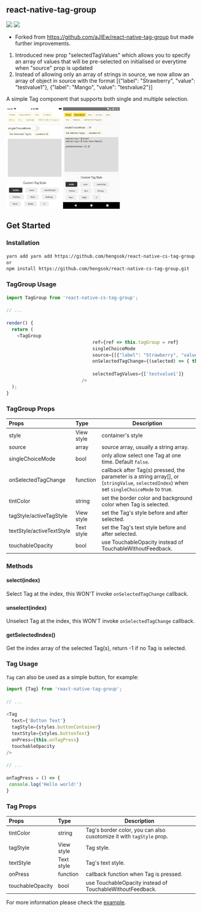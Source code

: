 ## react-native-tag-group

[![](https://img.shields.io/npm/v/react-native-tag-group)](https://www.npmjs.com/package/react-native-tag-group) [![](https://img.shields.io/npm/l/react-native-tag-group)](https://github.com/aJIEw/react-native-tag-group/blob/master/LICENSE)

* Forked from https://github.com/aJIEw/react-native-tag-group but made further improvements. 
1) Introduced new prop "selectedTagValues" which allows you to specify an array of values that will be pre-selected on initialised or everytime when "source" prop is updated
2) Instead of allowing only an array of strings in source, we now allow an array of object in source with the format [{"label": "Strawberry", "value": "testvalue1"}, {"label": "Mango", "value": "testvalue2"}]

A simple Tag component that supports both single and multiple selection.

<a href="https://raw.githubusercontent.com/aJIEw/react-native-tag-group/master/assets/screenshot_ios.png" target="_blank"><img src='https://github.com/aJIEw/react-native-tag-group/blob/master/assets/screenshot_ios.png' width='30%'/></a><a href="https://raw.githubusercontent.com/aJIEw/react-native-tag-group/master/assets/screenshot_android.png" target="_blank"><img src='https://github.com/aJIEw/react-native-tag-group/blob/master/assets/screenshot_android.png' width='30%'/></a>

## Get Started

### Installation
```sh
yarn add yarn add https://github.com/hengsok/react-native-cs-tag-group.git
or
npm install https://github.com/hengsok/react-native-cs-tag-group.git
```

### TagGroup Usage

```js
import TagGroup from 'react-native-cs-tag-group';

// ...

render() {
  return (
    <TagGroup
								ref={ref => this.tagGroup = ref}
								singleChoiceMode
								source={[{"label": "Strawberry", "value": "testvalue1"}, {"label": "Mango", "value": "testvalue2"}]}
								onSelectedTagChange={(selected) => { this.setState({selected}); }}
								
								selectedTagValues={['testvalue1']}
							/>
  );
}
```

### TagGroup Props

| Props               | Type       | Description                                                  |
| :------------------ | :---------------- | ------------------------------------------------------------ |
| style               | View style | container's style                                            |
| source              | array      | source array, usually a string array.                       |
| singleChoiceMode    | bool       | only allow select one Tag at one time. Default `false`.     |
| onSelectedTagChange | function   | callback after Tag(s) pressed, the parameter is a string array[], or (`stringValue`, `selectedIndex`) when set `singleChoiceMode` to true. |
| tintColor | string | set the border color and background color when Tag is selected. |
| tagStyle/activeTagStyle | View style | set the Tag's style before and after selected. |
| textStyle/activeTextStyle | Text style | set the Tag's text style before and after selected. |
| touchableOpacity | bool | use TouchableOpacity instead of TouchableWithoutFeedback. |

### Methods

#### select(index)

Select Tag at the index, this WON'T invoke `onSelectedTagChange` callback.

#### unselect(index)

Unselect Tag at the index, this WON'T invoke `onSelectedTagChange` callback.

#### getSelectedIndex()

Get the index array of the selected Tag(s), return -1 if no Tag is selected.

### Tag Usage

`Tag` can also be used as a simple button, for example:

```js
import {Tag} from 'react-native-tag-group';

// ...

<Tag 
  text={'Button Text'}
  tagStyle={styles.buttonContainer}
  textStyle={styles.buttonText}
  onPress={this.onTagPress}
  touchableOpacity
/>

// ...

onTagPress = () => {
 console.log('Hello world!')
}
```

### Tag Props

| Props               | Type       | Description                                                  |
| :------------------ | :---------------- | ------------------------------------------------------------ |
| tintColor | string | Tag's border color, you can also cusotomize it with `tagStyle` prop. |
| tagStyle | View style | Tag style. |
| textStyle | Text style | Tag's text style. |
| onPress | function | callback function when Tag is pressed. |
| touchableOpacity | bool | use TouchableOpacity instead of TouchableWithoutFeedback. |

For more information please check the [example](https://github.com/aJIEw/react-native-tag-group/tree/master/example).
